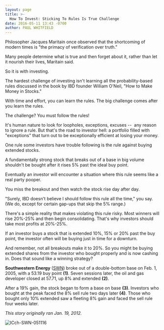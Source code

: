 ```yaml
---
layout: page
title: >-
  How To Invest: Sticking To Rules Is True Challenge
date: 2016-05-11 13:43 -0700
author: PAUL WHITFIELD
---
```





Philosopher Jacques Maritain once observed that the shortcoming of modern times is "the primacy of verification over truth."


Many people determine what is true and then forget about it, rather than let it nourish their lives, Maritain said.


So it is with investing.


The hardest challenge of investing isn't learning all the probability-based rules discussed in the book by IBD founder William O'Neil, "How to Make Money in Stocks."


With time and effort, you can learn the rules. The big challenge comes after you learn the rules.


The challenge? You must follow the rules!


It's human nature to look for loopholes, exceptions, excuses --  any reason to ignore a rule. But that's the road to investor hell: a portfolio filled with "exceptions" that turn out to be exceptionally efficient at losing your money.


One rule some investors have trouble following is the rule against buying extended stocks.


A fundamentally strong stock that breaks out of a base in big volume shouldn't be bought after it rises 5% past the ideal buy point.


Eventually an investor will encounter a situation where this rule seems like a real party pooper.


You miss the breakout and then watch the stock rise day after day.


"Surely, IBD doesn't believe I should follow this rule all the time," you say. (We do, except for certain gap-ups that skip the 5% range.)


There's a simple reality that makes violating this rule risky. Most winners will rise 20%-25% and then begin consolidating. That's why investors should take most profits at 20%-25%.


If an investor buys a stock that is extended 10%, 15% or 20% past the buy point, the investor often will be buying just in time for a downturn.


And remember, not all breakouts make it to 20%. So you might be buying extended shares from the investor who bought properly and is now cashing in. Does that sound like a winning strategy?


**Southwestern Energy** ([SWN](https://research.investors.com/quote.aspx?symbol=SWN)) broke out of a double-bottom base on Feb. 1, 2005, with a 53.19 buy point **(1)**. Seven sessions later, the oil and gas developer closed at 57.71, up 8% and extended **(2)**.


After a 19% gain, the stock began to form a base on base **(3)**. Investors who bought at the peak faced the 8% sell rule two days later **(4)**. Those who bought only 10% extended saw a fleeting 8% gain and faced the sell rule four weeks later.


*This story originally ran Jan. 19, 2012.*


![ICch-SWN-051116](https://www.investors.com/wp-content/uploads/2016/05/ICch-SWN-051116-1024x640.jpg)




